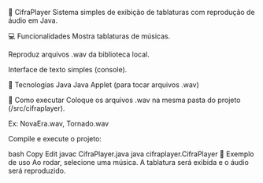 🎸 CifraPlayer
Sistema simples de exibição de tablaturas com reprodução de áudio em Java.

💻 Funcionalidades
Mostra tablaturas de músicas.

Reproduz arquivos .wav da biblioteca local.

Interface de texto simples (console).

🧩 Tecnologias
Java
Java Applet (para tocar arquivos .wav)

🚀 Como executar
Coloque os arquivos .wav na mesma pasta do projeto (/src/cifraplayer).

Ex: NovaEra.wav, Tornado.wav

Compile e execute o projeto:

bash
Copy
Edit
javac CifraPlayer.java
java cifraplayer.CifraPlayer
🎵 Exemplo de uso
Ao rodar, selecione uma música. A tablatura será exibida e o áudio será reproduzido.

